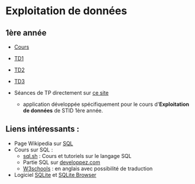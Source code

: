# Exploitation de données

## 1ère année

- [Cours](https://docs.google.com/presentation/d/e/2PACX-1vQSy4o2wWe3arD9jwSOzaqW-huL9dVrBH26hKH8JQ1PGoBF83ODpZI2MCM4xiGxXymdS5JlB-vpJHG5/pub?start=false&loop=true&delayms=3000)
- [TD1](td1)
- [TD2](td2)
- [TD3](td3)

- Séances de TP directement sur [ce site](http://fxjollois.github.io/cours-sql) 
    - application développée spécifiquement pour le cours d'**Exploitation de données** de STID 1ère année.


## Liens intéressants :

- Page Wikipedia sur [SQL](https://fr.wikipedia.org/wiki/Structured_Query_Language)
- Cours sur SQL :
    - [sql.sh](http://sql.sh/) : Cours et tutoriels sur le langage SQL
    - Partie SQL sur [developpez.com](http://sql.developpez.com/)
    - [W3schools](http://www.w3schools.com/sql/) : en anglais avec possibilité de traduction
- Logiciel [SQLite](https://www.sqlite.org/) et [SQLite Browser](http://sqlitebrowser.org/)

<!--
Pour md -> pdf :
pandoc td1.md --pdf-engine=xelatex -o td1.pdf
https://pandoc.org/demos.html
-->